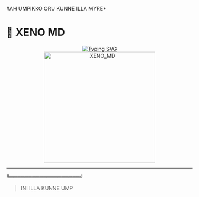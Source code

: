 #AH UMPIKKO ORU KUNNE ILLA MYRE*









# 🤖 XENO MD
















<div align="center"> 
  <a href="https://git.io/typing-svg"> 
    <img src="https://readme-typing-svg.demolab.com?font=Ribeye&size=50&pause=1000&color=33ff00&center=true&width=910&height=100&lines=XENO-MD;MODZ+BY+XENO+SIR;Coded+By+Professor" alt="Typing SVG" />
  </a> 
</div> 

<div align="center"> 
  <a href="www.instagram.com/xeno_sir_"> 
    <img src="https://github.com/XENOMDBOT/Knightbot-MD/blob/main/assets/bot_image.jpg" alt="XENO_MD" height="300"> 
  </a> 
</div>

---


























╚═══════════════════╝
> INI ILLA KUNNE UMP


